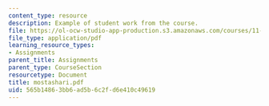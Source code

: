 ```yaml
---
content_type: resource
description: Example of student work from the course.
file: https://ol-ocw-studio-app-production.s3.amazonaws.com/courses/11-942-use-of-joint-fact-finding-in-science-intensive-policy-disputes-part-ii-spring-2004/565b14863bb6ad5b6c2fd6e410c49619_mostashari.pdf
file_type: application/pdf
learning_resource_types:
- Assignments
parent_title: Assignments
parent_type: CourseSection
resourcetype: Document
title: mostashari.pdf
uid: 565b1486-3bb6-ad5b-6c2f-d6e410c49619
---
```


